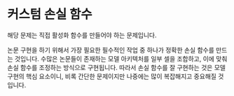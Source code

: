 # 커스텀 손실 함수
해당 문제는 직접 활성화 함수를 만들어야 하는 문제입니다.

논문 구현을 하기 위해서 가장 필요한 필수적인 작업 중 하나가 정확한 손실 함수를 만드는 것입니다.
수많은 논문들이 존재하는 모델 아키텍처를 일부 셀을 조합하고, 이에 맞춰 손실 함수를 조정하는 방식으로 구현됩니다. 따라서 손실 함수를 잘 구현하는 것은 모델 구현의 핵심 요소이니, 비록 간단한 문제이지만 나중에는 많이 복잡해지고 중요해질 것입니다.
